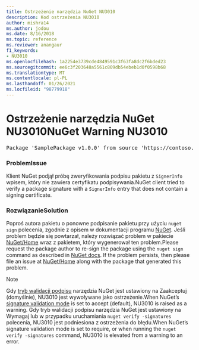 ```yaml
---
title: Ostrzeżenie narzędzia NuGet NU3010
description: Kod ostrzeżenia NU3010
author: mishra14
ms.author: jodou
ms.date: 8/16/2018
ms.topic: reference
ms.reviewer: anangaur
f1_keywords:
- NU3010
ms.openlocfilehash: 1a2254e3739cde4849591c3f63fa8dc2f6bded23
ms.sourcegitcommit: ee6c3f203648a5561c809db54ebeb1d0f0598b68
ms.translationtype: MT
ms.contentlocale: pl-PL
ms.lasthandoff: 01/26/2021
ms.locfileid: "98779918"
---
```

# <a name="nuget-warning-nu3010"></a><span data-ttu-id="95b0c-103">Ostrzeżenie narzędzia NuGet NU3010</span><span class="sxs-lookup"><span data-stu-id="95b0c-103">NuGet Warning NU3010</span></span>

<pre>Package 'SamplePackage v1.0.0' from source 'https://contoso.com/index.json': The primary signature does not have a signing certificate.</pre>

### <a name="issue"></a><span data-ttu-id="95b0c-104">Problem</span><span class="sxs-lookup"><span data-stu-id="95b0c-104">Issue</span></span>

<span data-ttu-id="95b0c-105">Klient NuGet podjął próbę zweryfikowania podpisu pakietu z `SignerInfo` wpisem, który nie zawiera certyfikatu podpisywania.</span><span class="sxs-lookup"><span data-stu-id="95b0c-105">NuGet client tried to verify a package signature with a `SignerInfo` entry that does not contain a signing certificate.</span></span>


### <a name="solution"></a><span data-ttu-id="95b0c-106">Rozwiązanie</span><span class="sxs-lookup"><span data-stu-id="95b0c-106">Solution</span></span>

<span data-ttu-id="95b0c-107">Poproś autora pakietu o ponowne podpisanie pakietu przy użyciu `nuget sign` polecenia, zgodnie z opisem w dokumentacji programu [NuGet](../../create-packages/sign-a-package.md). Jeśli problem będzie się powtarzał, należy rozwiązać problem w pakiecie [NuGet/Home](https://github.com/NuGet/Home/issues) wraz z pakietem, który wygenerował ten problem.</span><span class="sxs-lookup"><span data-stu-id="95b0c-107">Please request the package author to re-sign the package using the `nuget sign` command as described in [NuGet docs](../../create-packages/sign-a-package.md). If the problem persists, then please file an issue at [NuGet/Home](https://github.com/NuGet/Home/issues) along with the package that generated this problem.</span></span>


> [!Note]
> <span data-ttu-id="95b0c-108">Gdy [tryb walidacji podpisu](../../consume-packages/installing-signed-packages.md#configure-package-signature-requirements) narzędzia NuGet jest ustawiony na Zaakceptuj (domyślnie), NU3010 jest wywoływane jako ostrzeżenie.</span><span class="sxs-lookup"><span data-stu-id="95b0c-108">When NuGet’s [signature validation mode](../../consume-packages/installing-signed-packages.md#configure-package-signature-requirements) is set to accept (default), NU3010 is raised as a warning.</span></span> <span data-ttu-id="95b0c-109">Gdy tryb walidacji podpisu narzędzia NuGet jest ustawiony na Wymagaj lub w przypadku uruchamiania `nuget verify -signatures` polecenia, NU3010 jest podniesiona z ostrzeżenia do błędu.</span><span class="sxs-lookup"><span data-stu-id="95b0c-109">When NuGet’s signature validation mode is set to require, or when running the `nuget verify -signatures` command, NU3010 is elevated from a warning to an error.</span></span> 

